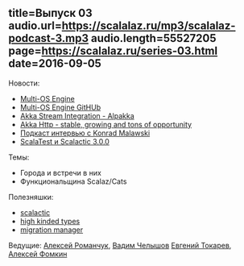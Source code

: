 title=Выпуск 03
audio.url=https://scalalaz.ru/mp3/scalalaz-podcast-3.mp3
audio.length=55527205
page=https://scalalaz.ru/series-03.html
date=2016-09-05
----
Новости:

- [Multi-OS Engine](https://software.intel.com/en-us/multi-os-engine?utm_source=Multi+OS+Engine+EBlast&utm_medium=Email&utm_campaign=cmd_12657-01&utm_con$)
- [Multi-OS Engine GitHUb](https://github.com/multi-os-engine/multi-os-engine)
- [Akka Stream Integration - Alpakka](https://blog.akka.io/integrations/2016/08/23/intro-alpakka)
- [Akka Http - stable, growing and tons of opportunity](https://github.com/akka/akka-meta/issues/27)
- [Подкаст интервью с Konrad Malawski](https://softwareengineeringdaily.com/2016/08/22/akka-reactive-streams-with-konrad-malawski/)
- [ScalaTest и Scalactic 3.0.0](https://www.scalatest.org/release_notes/3.0.0)


Темы:

- Города и встречи в них
- Функциональщина Scalaz/Cats


Полезняшки:

- [scalactic](https://www.scalactic.org/)
- [high kinded types](https://typelevel.org/blog/2016/08/21/hkts-moving-forward.html)
- [migration manager](https://github.com/typesafehub/migration-manager)


Ведущие: [Алексей Романчук](https://github.com/13h3r), [Вадим Челышов](https://github.com/dos65)
[Евгений Токарев](https://github.com/strobe), [Алексей Фомкин](https://github.com/fomkin)
